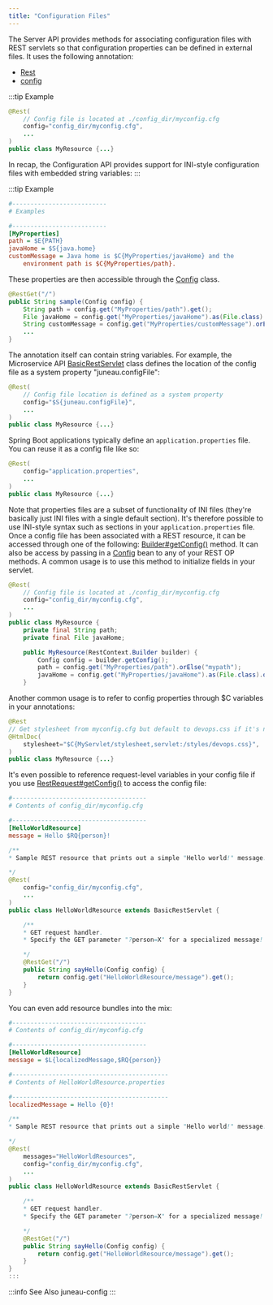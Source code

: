 ```yaml
---
title: "Configuration Files"
---
```


The Server API provides methods for associating configuration files with REST servlets so that configuration properties can be defined in external files.
It uses the following annotation:
- [Rest](../apidocs/org/apache/juneau/rest/annotation/Rest.html)
- [config](../apidocs/org/apache/juneau/rest/annotation/Rest.html#config())

:::tip Example


```java
@Rest(
    // Config file is located at ./config_dir/myconfig.cfg
    config="config_dir/myconfig.cfg",
    ...
)
public class MyResource {...}
```


In recap, the Configuration API provides support for INI-style configuration files with embedded string variables:
:::

:::tip Example


```ini
#--------------------------
# Examples

#--------------------------
[MyProperties]
path = $E{PATH}
javaHome = $S{java.home}
customMessage = Java home is $C{MyProperties/javaHome} and the
    environment path is $C{MyProperties/path}.
```


These properties are then accessible through the [Config](../apidocs/org/apache/juneau/config/Config.html) class.

```java
@RestGet("/")
public String sample(Config config) {
    String path = config.get("MyProperties/path").get();
    File javaHome = config.get("MyProperties/javaHome").as(File.class).orElse(null);
    String customMessage = config.get("MyProperties/customMessage").orElse("Hello");
    ...
}
```


The annotation itself can contain string variables.
For example, the Microservice API [BasicRestServlet](../apidocs/org/apache/juneau/rest/servlet/BasicRestServlet.html) class defines the
location of the config file as a system property "juneau.configFile":

```java
@Rest(
    // Config file location is defined as a system property
    config="$S{juneau.configFile}",
    ...
)
public class MyResource {...}
```


Spring Boot applications typically define an `application.properties` file.  You can reuse it
as a config file like so:

```java
@Rest(
    config="application.properties",
    ...
)
public class MyResource {...}
```


Note that properties files are a subset of functionality of INI files (they're basically just INI files with a single default section).
It's therefore possible to use INI-style syntax such as sections in your `application.properties` file.
Once a config file has been associated with a REST resource, it can be accessed through one of the following:
[Builder#getConfig()](../apidocs/org/apache/juneau/rest/RestContext/Builder.html#getConfig()) method.  It can also be access by passing in a [Config](../apidocs/org/apache/juneau/config/Config.html) bean to any of your
REST OP methods.
A common usage is to use this method to initialize fields in your servlet.

```java
@Rest(
    // Config file is located at ./config_dir/myconfig.cfg
    config="config_dir/myconfig.cfg",
    ...
)
public class MyResource {
    private final String path;
    private final File javaHome;

    public MyResource(RestContext.Builder builder) {
        Config config = builder.getConfig();
        path = config.get("MyProperties/path").orElse("mypath");
        javaHome = config.get("MyProperties/javaHome").as(File.class).orElse(null);
    }
```


Another common usage is to refer to config properties through $C variables in your annotations:

```java
@Rest
// Get stylesheet from myconfig.cfg but default to devops.css if it's not specified
@HtmlDoc(
    stylesheet="$C{MyServlet/stylesheet,servlet:/styles/devops.css}",
)
public class MyResource {...}
```


It's even possible to reference request-level variables in your config file if you use
[RestRequest#getConfig()](../apidocs/org/apache/juneau/rest/RestRequest.html#getConfig()) to access the config file:

```ini
#-------------------------------------
# Contents of config_dir/myconfig.cfg

#-------------------------------------
[HelloWorldResource]
message = Hello $RQ{person}!
```


```java
/**
* Sample REST resource that prints out a simple "Hello world!" message.

*/
@Rest(
    config="config_dir/myconfig.cfg",
    ...
)
public class HelloWorldResource extends BasicRestServlet {

    /**
    * GET request handler.
    * Specify the GET parameter "?person=X" for a specialized message!

    */
    @RestGet("/")
    public String sayHello(Config config) {
        return config.get("HelloWorldResource/message").get();
    }
}
```


You can even add resource bundles into the mix:

```ini
#-------------------------------------
# Contents of config_dir/myconfig.cfg

#-------------------------------------
[HelloWorldResource]
message = $L{localizedMessage,$RQ{person}}
```


```ini
#-------------------------------------------
# Contents of HelloWorldResource.properties

#-------------------------------------------
localizedMessage = Hello {0}!
```


```java
/**
* Sample REST resource that prints out a simple "Hello world!" message.

*/
@Rest(
    messages="HelloWorldResources",
    config="config_dir/myconfig.cfg",
    ...
)
public class HelloWorldResource extends BasicRestServlet {

    /**
    * GET request handler.
    * Specify the GET parameter "?person=X" for a specialized message!

    */
    @RestGet("/")
    public String sayHello(Config config) {
        return config.get("HelloWorldResource/message").get();
    }
}
:::

```


:::info See Also
juneau-config
:::
